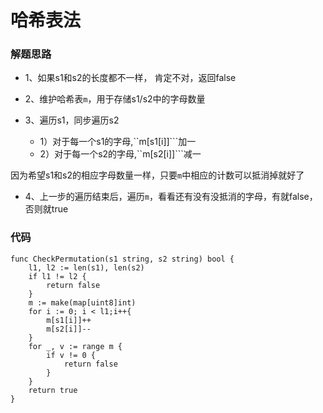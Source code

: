 # 哈希表法
### 解题思路
* 1、如果s1和s2的长度都不一样， 肯定不对，返回false
* 2、维护哈希表``m``，用于存储s1/s2中的字母数量

* 3、遍历s1，同步遍历s2
    * 1）对于每一个s1的字母,``m[s1[i]]```加一
    * 2）对于每一个s2的字母,``m[s2[i]]```减一

因为希望s1和s2的相应字母数量一样，只要``m``中相应的计数可以抵消掉就好了
* 4、上一步的遍历结束后，遍历``m``，看看还有没有没抵消的字母，有就false，否则就true
### 代码

```golang
func CheckPermutation(s1 string, s2 string) bool {
	l1, l2 := len(s1), len(s2)
	if l1 != l2 {
		return false
	}
	m := make(map[uint8]int)
	for i := 0; i < l1;i++{
		m[s1[i]]++
		m[s2[i]]--
	}
	for _, v := range m {
		if v != 0 {
			return false
		}
	}
	return true
}
```